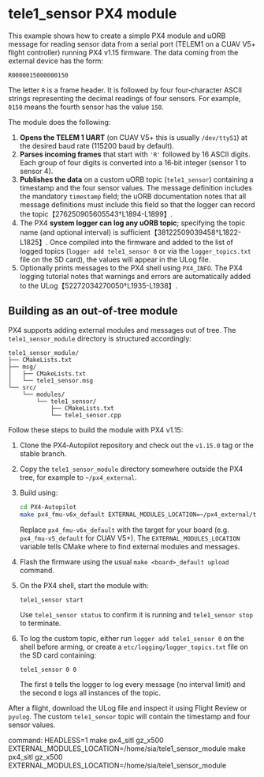 # tele1_sensor PX4 module

This example shows how to create a simple PX4 module and uORB message for
reading sensor data from a serial port (TELEM1 on a CUAV V5+ flight
controller) running PX4 v1.15 firmware.  The data coming from the
external device has the form:

```
R0000015000000150
```

The letter `R` is a frame header.  It is followed by four
four‑character ASCII strings representing the decimal readings of four
sensors.  For example, `0150` means the fourth sensor has the value
`150`.

The module does the following:

1. **Opens the TELEM 1 UART** (on CUAV V5+ this is usually `/dev/ttyS1`) at
   the desired baud rate (115200 baud by default).
2. **Parses incoming frames** that start with `'R'` followed by 16 ASCII
   digits.  Each group of four digits is converted into a 16‑bit
   integer (sensor 1 to sensor 4).
3. **Publishes the data** on a custom uORB topic (`tele1_sensor`)
   containing a timestamp and the four sensor values.  The message
   definition includes the mandatory `timestamp` field; the uORB
   documentation notes that all message definitions must include this
   field so that the logger can record the topic【276250905605543†L1894-L1899】.
4. The PX4 **system logger can log any uORB topic**; specifying the
   topic name (and optional interval) is sufficient【38122509039458†L1822-L1825】.  Once
   compiled into the firmware and added to the list of logged topics
   (`logger add tele1_sensor 0` or via the `logger_topics.txt` file on
   the SD card), the values will appear in the ULog file.
5. Optionally prints messages to the PX4 shell using `PX4_INFO`.  The
   PX4 logging tutorial notes that warnings and errors are automatically
   added to the ULog【52272034270050†L1935-L1938】.

## Building as an out‑of‑tree module

PX4 supports adding external modules and messages out of tree.  The
`tele1_sensor_module` directory is structured accordingly:

```
tele1_sensor_module/
├── CMakeLists.txt
├── msg/
│   ├── CMakeLists.txt
│   └── tele1_sensor.msg
└── src/
    └── modules/
        └── tele1_sensor/
            ├── CMakeLists.txt
            └── tele1_sensor.cpp
```

Follow these steps to build the module with PX4 v1.15:

1. Clone the PX4‑Autopilot repository and check out the `v1.15.0` tag
   or the stable branch.
2. Copy the `tele1_sensor_module` directory somewhere outside the PX4
   tree, for example to `~/px4_external`.
3. Build using:

   ```sh
   cd PX4-Autopilot
   make px4_fmu-v6x_default EXTERNAL_MODULES_LOCATION=~/px4_external/tele1_sensor_module
   ```

   Replace `px4_fmu-v6x_default` with the target for your board (e.g.
   `px4_fmu-v5_default` for CUAV V5+).  The `EXTERNAL_MODULES_LOCATION`
   variable tells CMake where to find external modules and messages.
4. Flash the firmware using the usual `make <board>_default upload`
   command.
5. On the PX4 shell, start the module with:

   ```
   tele1_sensor start
   ```

   Use `tele1_sensor status` to confirm it is running and
   `tele1_sensor stop` to terminate.

6. To log the custom topic, either run `logger add tele1_sensor 0` on
   the shell before arming, or create a `etc/logging/logger_topics.txt`
   file on the SD card containing:

   ```
   tele1_sensor 0 0
   ```

   The first `0` tells the logger to log every message (no interval
   limit) and the second `0` logs all instances of the topic.

After a flight, download the ULog file and inspect it using Flight
Review or `pyulog`.  The custom `tele1_sensor` topic will contain the
timestamp and four sensor values.

command: 
HEADLESS=1 make px4_sitl gz_x500 EXTERNAL_MODULES_LOCATION=/home/sia/tele1_sensor_module
make px4_sitl gz_x500 EXTERNAL_MODULES_LOCATION=/home/sia/tele1_sensor_module